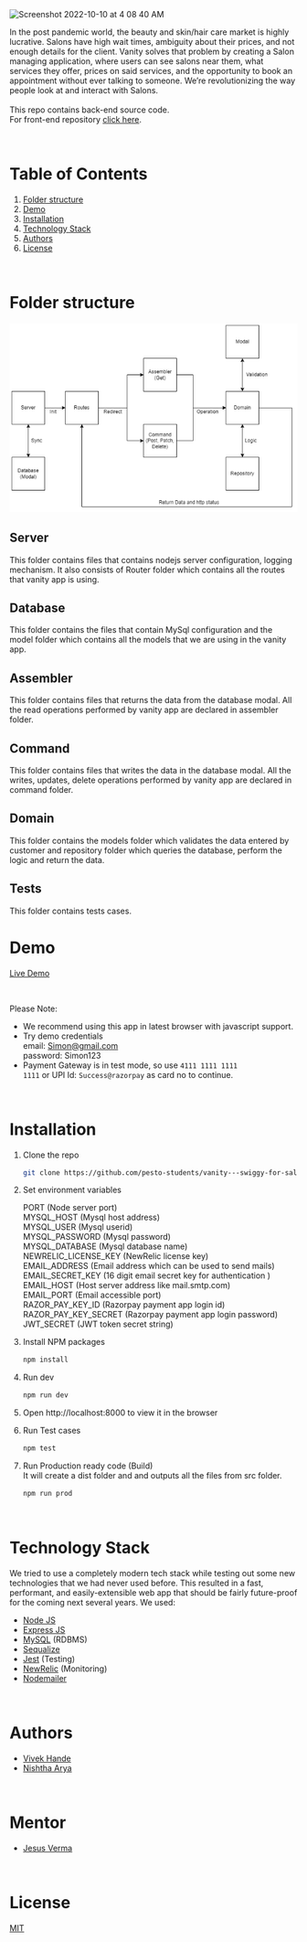 <img width="133" alt="Screenshot 2022-10-10 at 4 08 40 AM" src="https://user-images.githubusercontent.com/68868179/194782940-f84f097b-ebf1-4bc0-9c7a-31e9517a12bf.png">


In the post pandemic world, the beauty and skin/hair care market is highly lucrative. Salons have high wait times, ambiguity about their prices, and not enough details for the client. Vanity solves that problem by creating a Salon managing application, where users can see salons near them, what services they offer, prices on said services, and the opportunity to book an appointment without ever talking to someone. We’re revolutionizing the way people look at and interact with Salons.
<br/>
<br/>
This repo contains back-end source code.<br/>
For front-end repository <a href="https://github.com/pesto-students/vanity---swiggy-for-salon-fe-team1-jesus">click here</a>.

<!-- TABLE OF CONTENTS -->
<br/>

# Table of Contents

1. [Folder structure](#folderstructure)
2. [Demo](#demo)
3. [Installation](#installation)
4. [Technology Stack](#technology-stack)
5. [Authors](#authors)
6. [License](#license)

<br/>

# Folder structure

![](/Images/folderstructure.png)

## Server

This folder contains files that contains nodejs server configuration, logging mechanism. It also consists of Router folder which contains all the routes that vanity app is using.

## Database

This folder contains the files that contain MySql configuration and the model folder which contains all the models that we are using in the vanity app.

## Assembler

This folder contains files that returns the data from the database modal. All the read operations performed by vanity app are declared in assembler folder.

## Command

This folder contains files that writes the data in the database modal. All the writes, updates, delete operations performed by vanity app are declared in command folder.

## Domain

This folder contains the models folder which validates the data entered by customer and repository folder which queries the database, perform the logic and return the data.

## Tests

This folder contains tests cases.

# Demo

[Live Demo](https://63421955b7b1ef29a108eb18--stellular-sorbet-4bf76a.netlify.app/)

<br/>

Please Note:

- We recommend using this app in latest browser with javascript support.
- Try demo credentials </br>
  email: Simon@gmail.com </br>
  password: Simon123 </br>
- Payment Gateway is in test mode, so use <code>4111 1111 1111 1111</code> or UPI Id: <code>Success@razorpay</code> as card no to continue.

<br/>

# Installation

1. Clone the repo
   ```sh
   git clone https://github.com/pesto-students/vanity---swiggy-for-salon-be-team1-jesus.git
   ```
2. Set environment variables

   PORT (Node server port)<br />
   MYSQL_HOST (Mysql host address)<br />
   MYSQL_USER (Mysql userid)<br />
   MYSQL_PASSWORD (Mysql password)<br />
   MYSQL_DATABASE (Mysql database name)<br />
   NEWRELIC_LICENSE_KEY (NewRelic license key)<br />
   EMAIL_ADDRESS (Email address which can be used to send mails)<br />
   EMAIL_SECRET_KEY (16 digit email secret key for authentication )<br />
   EMAIL_HOST (Host server address like mail.smtp.com)<br />
   EMAIL_PORT (Email accessible port)<br />
   RAZOR_PAY_KEY_ID (Razorpay payment app login id)<br />
   RAZOR_PAY_KEY_SECRET (Razorpay payment app login password)<br />
   JWT_SECRET (JWT token secret string)<br />

3. Install NPM packages
   ```sh
   npm install
   ```
4. Run dev
   ```sh
   npm run dev
   ```
5. Open http://localhost:8000 to view it in the browser

6. Run Test cases
   ```sh
   npm test
   ```
7. Run Production ready code (Build) </br>
   It will create a dist folder and and outputs all the files from src folder.
   ```sh
   npm run prod
   ```
   <br/>

# Technology Stack

We tried to use a completely modern tech stack while testing out some new technologies that we had never used before. This resulted in a fast, performant, and easily-extensible web app that should be fairly future-proof for the coming next several years. We used:

- [Node JS](https://reactjs.org/)
- [Express JS](https://expressjs.com)
- [MySQL](https://www.mysql.com/) (RDBMS)
- [Sequalize](https://sequelize.org/)
- [Jest](https://jestjs.io/) (Testing)
- [NewRelic](https://newrelic.com/) (Monitoring)
- [Nodemailer](https://nodemailer.com/about/)

<br/>

# Authors

- [Vivek Hande](https://github.com/VivekHande16)
- [Nishtha Arya](https://github.com/nishthaarya)

<br/>

# Mentor

- [Jesus Verma](https://github.com/JesusVerma)

<br/>

# License

[MIT](https://opensource.org/licenses/MIT)

